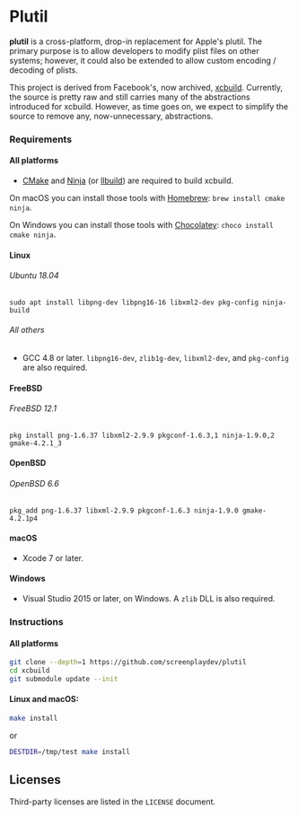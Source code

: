 # Plutil

**plutil** is a cross-platform, drop-in replacement for Apple's plutil. The primary purpose is to allow developers to modify plist files on other systems; however, it could also be extended to allow custom encoding / decoding of plists.

This project is derived from Facebook's, now archived, [xcbuild](https://github.com/facebookarchive/xcbuild). Currently, the source is pretty raw and still carries many of the abstractions introduced for xcbuild. However, as time goes on, we expect to simplify the source to remove any, now-unnecessary, abstractions.

### Requirements

#### All platforms

- [CMake](http://www.cmake.org) and [Ninja](https://ninja-build.org/) (or [llbuild](https://github.com/apple/swift-llbuild)) are required to build xcbuild.

On macOS you can install those tools with [Homebrew](https://brew.sh/): `brew install cmake ninja`.

On Windows you can install those tools with [Chocolatey](https://chocolatey.org): `choco install cmake ninja`.

#### Linux

###### Ubuntu 18.04

`sudo apt install libpng-dev libpng16-16 libxml2-dev pkg-config ninja-build`

###### All others

- GCC 4.8 or later. `libpng16-dev`, `zlib1g-dev`, `libxml2-dev`, and `pkg-config` are also required.

#### FreeBSD

###### FreeBSD 12.1

`pkg install png-1.6.37 libxml2-2.9.9 pkgconf-1.6.3,1 ninja-1.9.0,2 gmake-4.2.1_3`

#### OpenBSD

###### OpenBSD 6.6

`pkg_add png-1.6.37 libxml-2.9.9 pkgconf-1.6.3 ninja-1.9.0 gmake-4.2.1p4`

#### macOS

- Xcode 7 or later.

#### Windows

- Visual Studio 2015 or later, on Windows. A `zlib` DLL is also required.

### Instructions

#### All platforms

```sh
git clone --depth=1 https://github.com/screenplaydev/plutil
cd xcbuild
git submodule update --init
```

#### Linux and macOS:

```sh
make install
```

or

```sh
DESTDIR=/tmp/test make install
```

## Licenses

Third-party licenses are listed in the `LICENSE` document.
